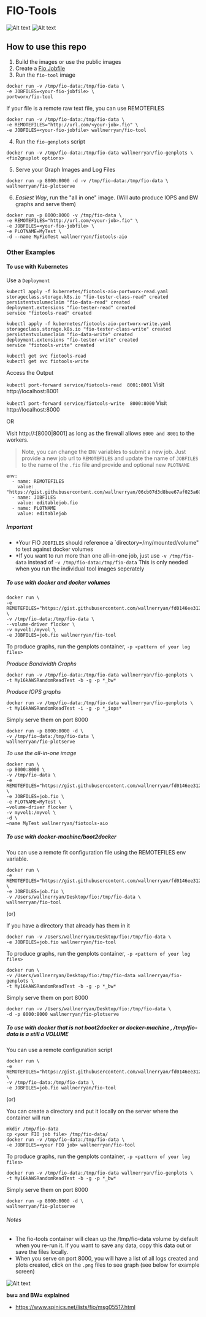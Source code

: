 # FIO-Tools

![Alt text](http://i.imgur.com/3oFD3XP.png "Plot Example")
![Alt text](http://i.imgur.com/5vUItaO.png "Plot Example")

## How to use this repo

1. Build the images or use the public images
2. Create a [Fio Jobfile](https://media.readthedocs.org/pdf/fio/latest/fio.pdf)
3. Run the `fio-tool` image

  ```
  docker run -v /tmp/fio-data:/tmp/fio-data \
  -e JOBFILES=<your-fio-jobfile> \
  portworx/fio-tool
  ```
If your file is a remote raw text file, you can use REMOTEFILES 

  ```
  docker run -v /tmp/fio-data:/tmp/fio-data \
  -e REMOTEFILES="http://url.com/<your-job>.fio" \
  -e JOBFILES=<your-fio-jobfile> wallnerryan/fio-tool
  ```
4. Run the `fio-genplots` script

  ```
  docker run -v /tmp/fio-data:/tmp/fio-data wallnerryan/fio-genplots \
  <fio2gnuplot options>
  ```
5. Serve your Graph Images and Log Files

  ```
  docker run -p 8000:8000 -d -v /tmp/fio-data:/tmp/fio-data \
  wallnerryan/fio-plotserve
  ```
6. *Easiest Way*, run the "all in one" image. (Will auto produce IOPS and BW graphs and serve them)

  ```
  docker run -p 8000:8000 -v /tmp/fio-data \
  -e REMOTEFILES="http://url.com/<your-job>.fio" \
  -e JOBFILES=<your-fio-jobfile> \
  -e PLOTNAME=MyTest \
  -d --name MyFioTest wallnerryan/fiotools-aio
  ```

### Other Examples

#### To use with Kubernetes

Use a `Deployment`

```
kubectl apply -f kubernetes/fiotools-aio-portworx-read.yaml
storageclass.storage.k8s.io "fio-tester-class-read" created
persistentvolumeclaim "fio-data-read" created
deployment.extensions "fio-tester-read" created
service "fiotools-read" created

kubectl apply -f kubernetes/fiotools-aio-portworx-write.yaml
storageclass.storage.k8s.io "fio-tester-class-write" created
persistentvolumeclaim "fio-data-write" created
deployment.extensions "fio-tester-write" created
service "fiotools-write" created

kubectl get svc fiotools-read
kubectl get svc fiotools-write
```

Access the Output

`kubectl port-forward service/fiotools-read  8001:8001`
Visit http://localhost:8001

`kubectl port-forward service/fiotools-write  8000:8000`
Visit http://localhost:8000

OR

Visit http://<Node-IP>:[8000|8001] as long as the firewall allows `8000 and 8001` to the workers.


> Note, you can change the `ENV` variables to submit a new job. Just provide a new job url to `REMOTEFILES` and update the name of `JOBFILES` to the name of the `.fio` file and provide and optional new `PLOTNAME`

```
env:
  - name: REMOTEFILES
    value: "https://gist.githubusercontent.com/wallnerryan/06cb07d3d8bee67af025a60a88da053f/raw/a46d97f30b79c2a2a6b42333e7114d85e84c450f/editablejob.fio"
  - name: JOBFILES
    value: editablejob.fio
  - name: PLOTNAME
    value: editablejob
```

##### *Important*
- *Your FIO `JOBFILES` should reference a `directory=/my/mounted/volume" to test against docker volumes
- *If you want to run more than one all-in-one job, just use `-v /tmp/fio-data` instead of `-v /tmp/fio-data:/tmp/fio-data` This is only needed when you run the individual tool images seperately 

##### To use with docker and docker volumes 
```
docker run \
-e REMOTEFILES="https://gist.githubusercontent.com/wallnerryan/fd0146ee3122278d7b5f/raw/cdd8de476abbecb5fb5c56239ab9b6eb3cec3ed5/job.fio" \
-v /tmp/fio-data:/tmp/fio-data \
--volume-driver flocker \
-v myvol1:/myvol \
-e JOBFILES=job.fio wallnerryan/fio-tool
```

To produce graphs, run the genplots container, `-p <pattern of your log files>`

*Produce Bandwidth Graphs*
```
docker run -v /tmp/fio-data:/tmp/fio-data wallnerryan/fio-genplots \
-t My16kAWSRandomReadTest -b -g -p *_bw*
```

*Produce IOPS graphs*
```
docker run -v /tmp/fio-data:/tmp/fio-data wallnerryan/fio-genplots \
-t My16kAWSRandomReadTest -i -g -p *_iops*
```

Simply serve them on port 8000
```
docker run -p 8000:8000 -d \
-v /tmp/fio-data:/tmp/fio-data \
wallnerryan/fio-plotserve
```

*To use the all-in-one image*
```
docker run \
-p 8000:8000 \
-v /tmp/fio-data \
-e REMOTEFILES="https://gist.githubusercontent.com/wallnerryan/fd0146ee3122278d7b5f/raw/006ff707bc1a4aae570b33f4f4cd7729f7d88f43/job.fio" \
-e JOBFILES=job.fio \
-e PLOTNAME=MyTest \
—volume-driver flocker \
-v myvol1:/myvol \
-d \
—name MyTest wallnerryan/fiotools-aio
```

##### To use with docker-machine/boot2docker

You can use a remote fit configuration file using the REMOTEFILES env variable.
```
docker run \
-e REMOTEFILES="https://gist.githubusercontent.com/wallnerryan/fd0146ee3122278d7b5f/raw/d089b6321746fe2928ce3f89fe64b437d1f669df/job.fio" \
-e JOBFILES=job.fio \
-v /Users/wallnerryan/Desktop/fio:/tmp/fio-data \
wallnerryan/fio-tool
```

(or)

If you have a directory that already has them in it
```
docker run -v /Users/wallnerryan/Desktop/fio:/tmp/fio-data \
-e JOBFILES=job.fio wallnerryan/fio-tool
```

To produce graphs, run the genplots container, `-p <pattern of your log files>`
```
docker run \
-v /Users/wallnerryan/Desktop/fio:/tmp/fio-data wallnerryan/fio-genplots \
-t My16kAWSRandomReadTest -b -g -p *_bw*
```

Simply serve them on port 8000
```
docker run -v /Users/wallnerryan/Desktop/fio:/tmp/fio-data \
-d -p 8000:8000 wallnerryan/fio-plotserve
```

#####  To use with docker that is *not* boot2docker or docker-machine , /tmp/fio-data is a still a VOLUME

You can use a remote configuration script
```
docker run \
-e REMOTEFILES="https://gist.githubusercontent.com/wallnerryan/fd0146ee3122278d7b5f/raw/2eb7d0ae9b77fa5a93662fe8088df2d83fff9ab2/job.fio" \
-v /tmp/fio-data:/tmp/fio-data \
-e JOBFILES=job.fio wallnerryan/fio-tool
```
(or)

You can create a directory and put it locally on the server where the container will run
```
mkdir /tmp/fio-data
cp <your FIO job file> /tmp/fio-data/
docker run -v /tmp/fio-data:/tmp/fio-data \
-e JOBFILES=<your FIO job> wallnerryan/fio-tool
```

To produce graphs, run the genplots container, `-p <pattern of your log files>`
```
docker run -v /tmp/fio-data:/tmp/fio-data wallnerryan/fio-genplots \
-t My16kAWSRandomReadTest -b -g -p *_bw*
```

Simply serve them on port 8000
```
docker run -p 8000:8000 -d \
wallnerryan/fio-plotserve
```

###### Notes

- The fio-tools container will clean up the /tmp/fio-data volume by default when you re-run it. If you want to save any data, copy this data out or save the files locally.
- When you serve on port 8000, you will have a list of all logs created and plots created, click on the `.png` files to see graph (see below for example screen)


![Alt text](http://i.imgur.com/nksQkZi.png "Served Files")

**bw= and BW= explained**
 - https://www.spinics.net/lists/fio/msg05517.html 
